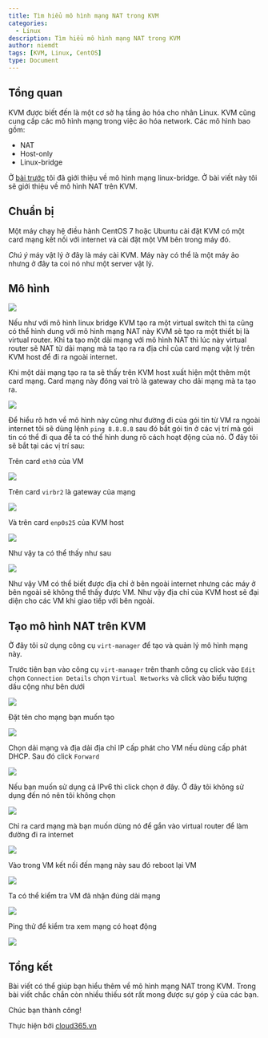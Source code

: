 ```yaml
---
title: Tìm hiểu mô hình mạng NAT trong KVM
categories:
  - Linux
description: Tìm hiểu mô hình mạng NAT trong KVM
author: niemdt
tags: [KVM, Linux, CentOS]
type: Document
---
```

## Tổng quan

KVM được biết đến là một cơ sở hạ tầng ảo hóa cho nhân Linux. KVM cũng cung cấp các mô hình mạng trong việc ảo hóa network. Các mô hình bao gồm:

 * NAT
 * Host-only
 * Linux-bridge

Ở <a href="https://blog.cloud365.vn/linux/huong-dan-tao-su-dung-mo-hinh-mang-linux-bridge-KVM/" target="_blank">bài trước</a> tôi đã giới thiệu về mô hình mạng linux-bridge. Ở bài viết này tôi sẽ giới thiệu về mô hình NAT trên KVM.

## Chuẩn bị

Một máy chạy hệ điều hành CentOS 7 hoặc Ubuntu cài đặt KVM có một card mạng kết nối với internet và cài đặt một VM bên trong máy đó.

*Chú ý* máy vật lý ở đây là máy cài KVM. Máy này có thể là một máy ảo nhưng ở đây ta coi nó như một server vật lý.

## Mô hình 

![](/images/img-nat-kvm/a1.png)

Nếu như với mô hình linux bridge KVM tạo ra một virtual switch thì ta cũng có thể hình dung với mô hình mạng NAT này KVM sẽ tạo ra một thiết bị là virtual router. Khi ta tạo một dải mạng với mô hình NAT thì lúc này virtual router sẽ NAT từ dải mạng mà ta tạo ra ra địa chỉ của card mạng vật lý trên KVM host để đi ra ngoài internet.

Khi một dải mạng tạo ra ta sẽ thấy trên KVM host xuất hiện một thêm một card mạng. Card mạng này đóng vai trò là gateway cho dải mạng mà ta tạo ra.

![](/images/img-nat-kvm/1.png)

Để hiểu rõ hơn về mô hình này cũng như đường đi của gói tin từ VM ra ngoài internet tôi sẽ dùng lệnh `ping 8.8.8.8` sau đó bắt gói tin ở các vị trí mà gói tin có thể đi qua để ta có thể hình dung rõ cách hoạt động của nó. Ở đây tôi sẽ bắt tại các vị trí sau:

Trên card `eth0` của VM

![](/images/img-nat-kvm/14.png)

Trên card `virbr2` là gateway của mạng 

![](/images/img-nat-kvm/15.png)

Và trên card `enp0s25` của KVM host

![](/images/img-nat-kvm/13.png)

Như vậy ta có thể thấy như sau

![](/images/img-nat-kvm/6.png)

Như vậy VM có thể biết được địa chỉ ở bên ngoài internet nhưng các máy ở bên ngoài sẽ không thể thấy được VM. Như vậy địa chỉ của KVM host sẽ đại diện cho các VM khi giao tiếp với bên ngoài.

## Tạo mô hình NAT trên KVM

Ở đây tôi sử dụng công cụ `virt-manager` để tạo và quản lý mô hình mạng này.

Trước tiên bạn vào công cụ `virt-manager` trên thanh công cụ click vào `Edit` chọn `Connection Details` chọn `Virtual Networks` và click vào biểu tượng dấu cộng như bên dưới

![](/images/img-nat-kvm/7.png)

Đặt tên cho mạng bạn muốn tạo

![](/images/img-nat-kvm/8.png)

Chọn dải mạng và địa dải địa chỉ IP cấp phát cho VM nếu dùng cấp phát DHCP. Sau đó click `Forward`

![](/images/img-nat-kvm/9.png)

Nếu bạn muốn sử dụng cả IPv6 thì click chọn ở đây. Ở đây tôi không sử dụng đến nó nên tôi không chọn

![](/images/img-nat-kvm/10.png)

Chỉ ra card mạng mà bạn muốn dùng nó để gắn vào virtual router để làm đường đi ra internet

![](/images/img-nat-kvm/11a.png)

Vào trong VM kết nối đến mạng này sau đó reboot lại VM

![](/images/img-nat-kvm/3.png)

Ta có thể kiểm tra VM đã nhận đúng dải mạng

![](/images/img-nat-kvm/4.png)

Ping thử để kiểm tra xem mạng có hoạt động

![](/images/img-nat-kvm/12.png)

## Tổng kết

Bài viết có thể giúp bạn hiểu thêm về mô hình mạng NAT trong KVM. Trong bài viết chắc chắn còn nhiều thiếu sót rất mong được sự góp ý của các bạn.

Chúc bạn thành công!

Thực hiện bởi <a href="https://cloud365.vn/" target="_blank">cloud365.vn</a>